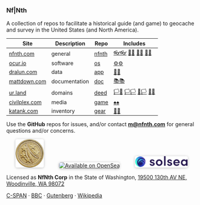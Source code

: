 
### Nf|Nth

A collection of repos to facilitate a historical guide (and game) to geocache and survey in the United States (and North America).

|Site|Description|Repo|Includes|
|-|-|-|-|
|[nfnth.com](https://nfnth.com)|general|[nfnth](https://github.com/nfnth/nfnth)|[👓👓](http://xn--4p8ha.ws) [🧤🧤](http://xn--uv9ha.ws) [👖👖](http://xn--7p8ha.ws) [🧦🧦](http://xn--wv9ha.ws/)|
|[ocur.io](https://ocur.io)|software|[os](https://github.com/nfnth/os)|[⚙⚙](https://xn--x7ha.ws)|
|[dralun.com](https://dralun.com)|data|[app](https://github.com/nfnth/app)|[🌳🌳](https://xn--wh8ha.ws)|
|[mattdown.com](https://mattdown.com)|documentation|[doc](https://github.com/nfnth/doc)|[📚📚](https://xn--zt8ha.ws)|
|[ur.land](https://ur.land)|domains|[deed](https://github.com/nfnth/deed)|[🏳🏴](https://xn--en8hc.ws) [🏳🏳](https://xn--en8ha.ws) [🏴🏳](https://xn--en8hb.ws) [🏴🏴](https://xn--fn8ha.ws)|
|[civilplex.com](https://civilplex.com)|media|[game](https://github.com/nfnth/game)|[♠♠](https://xn--b6ha.ws)|
|[katank.com](https://katank.com)|inventory|[gear](https://github.com/nfnth/gear)|[🙂🙂](https://xn--938ha.ws)|

Use the **GitHub** repos for issues, and/or contact **m@nfnth.com** for general questions and/or concerns.

<a href="https://buy.stripe.com/5kA4hL5NB6Qv7Ty5kk" target="_blank"><img style="margin-left:24px; width:75px; border-radius:5px; box-shadow: 0px 1px 6px rgba(0, 0, 0, 0.25);" src="img/coin.jpg" alt="Purchase NfNth Collectible" /></a>&nbsp;&nbsp;&nbsp;&nbsp;<a href="https://opensea.io/nfnth" title="Buy on OpenSea" target="_blank"><img style="margin-left:24px; width:160px; border-radius:5px; box-shadow: 0px 1px 6px rgba(0, 0, 0, 0.25);" src="https://storage.googleapis.com/opensea-static/Logomark/Badge%20-%20Available%20On%20-%20Light.png" alt="Available on OpenSea" /></a>&nbsp;&nbsp;&nbsp;&nbsp;<a href="https://solsea.io/login" title="Buy on SolSea" target="_blank"><img style="margin-left:24px; width:140px; border-radius:5px; box-shadow: 0px 1px 6px rgba(0, 0, 0, 0.25);" src="img/SolSea_Logo.svg" alt="Available on SolSea" /></a>

Licensed as **NfNth Corp** in the State of Washington, [19500 130th AV NE, Woodinville, WA 98072](https://www.google.com/maps/place/19500+130th+Ave+NE,+Woodinville,+WA+98072/@47.7479925,-122.1874976,14.79z/data=!4m8!1m2!2m1!1surland!3m4!1s0x54900e91e7d1bbd7:0xc04ec07789786761!8m2!3d47.7690595!4d-122.1662039)

[C-SPAN](https://www.c-span.org) · [BBC](http://feeds.bbci.co.uk/news/rss.xml) · [Gutenberg](http://www.gutenberg.org) · [Wikipedia](http://www.wikipedia.org/wiki/Special:Random)
